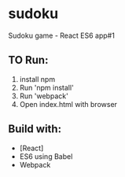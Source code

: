 # sudoku
Sudoku game - React ES6 app#1

## TO Run:
1. install npm
2. Run 'npm install'
3. Run 'webpack'
4. Open index.html with browser

## Build with:
* [React]
* ES6 using Babel
* Webpack
